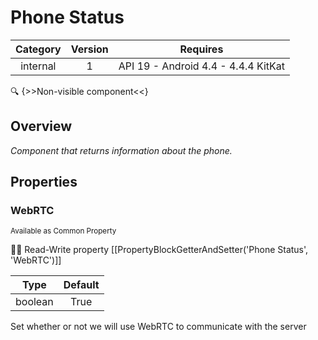 # Phone Status

| Category | Version | Requires |
|:--------:|:-------:|:--------:|
|internal|1|API 19 - Android 4.4 - 4.4.4 KitKat|

:mag: {>>Non-visible component<<}

## Overview

_Component that returns information about the phone._

## Properties

### WebRTC

<small>Available as Common Property</small>

:eyes::pencil: Read-Write property
[[PropertyBlockGetterAndSetter('Phone Status', 'WebRTC')]]

| Type | Default |
|:----:|:-------:|
|boolean|True|

Set whether or not we will use WebRTC to communicate with the server